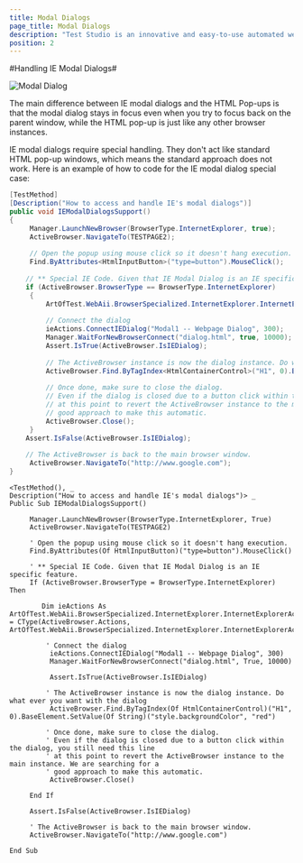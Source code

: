 ```yaml
---
title: Modal Dialogs
page_title: Modal Dialogs
description: "Test Studio is an innovative and easy-to-use automated web, WPF and load testing solution. Test Studio tests support essential technologies like ASP.NET AJAX, Silverlight, PHP and MVC. HTML5, Testing framework, functional testing, performance testing, load testing, exploratory testing, manual testing."
position: 2
---
```

#Handling IE Modal Dialogs#

![Modal Dialog][1]

The main difference between IE modal dialogs and the HTML Pop-ups is that the modal dialog stays in focus even when you try to focus back on the parent window, while the HTML pop-up is just like any other browser instances.
 
IE modal dialogs require special handling. They don't act like standard HTML pop-up windows, which means the standard approach does not work. Here is an example of how to code for the IE modal dialog special case:

```C#
[TestMethod]
[Description("How to access and handle IE's modal dialogs")]
public void IEModalDialogsSupport()
{
     Manager.LaunchNewBrowser(BrowserType.InternetExplorer, true);
     ActiveBrowser.NavigateTo(TESTPAGE2);
  
     // Open the popup using mouse click so it doesn't hang execution.
     Find.ByAttributes<HtmlInputButton>("type=button").MouseClick();
  
    // ** Special IE Code. Given that IE Modal Dialog is an IE specific feature.
    if (ActiveBrowser.BrowserType == BrowserType.InternetExplorer)
     {
         ArtOfTest.WebAii.BrowserSpecialized.InternetExplorer.InternetExplorerActions ieActions = (ArtOfTest.WebAii.BrowserSpecialized.InternetExplorer.InternetExplorerActions)ActiveBrowser.Actions;
  
         // Connect the dialog
         ieActions.ConnectIEDialog("Modal1 -- Webpage Dialog", 300);
         Manager.WaitForNewBrowserConnect("dialog.html", true, 10000);
         Assert.IsTrue(ActiveBrowser.IsIEDialog);
  
         // The ActiveBrowser instance is now the dialog instance. Do what ever you want with the dialog
         ActiveBrowser.Find.ByTagIndex<HtmlContainerControl>("H1", 0).BaseElement.SetValue<string>("style.backgroundColor", "red");
  
         // Once done, make sure to close the dialog. 
         // Even if the dialog is closed due to a button click within the dialog, you still need this line
         // at this point to revert the ActiveBrowser instance to the main instance. We are searching for a
         // good approach to make this automatic.
         ActiveBrowser.Close();
     }
    Assert.IsFalse(ActiveBrowser.IsIEDialog);
  
    // The ActiveBrowser is back to the main browser window.
     ActiveBrowser.NavigateTo("http://www.google.com");
}
```
 

```VB
<TestMethod(), _
Description("How to access and handle IE's modal dialogs")> _
Public Sub IEModalDialogsSupport()
  
     Manager.LaunchNewBrowser(BrowserType.InternetExplorer, True)
     ActiveBrowser.NavigateTo(TESTPAGE2)
  
     ' Open the popup using mouse click so it doesn't hang execution.
     Find.ByAttributes(Of HtmlInputButton)("type=button").MouseClick()
  
     ' ** Special IE Code. Given that IE Modal Dialog is an IE specific feature.
     If (ActiveBrowser.BrowserType = BrowserType.InternetExplorer) Then
  
        Dim ieActions As ArtOfTest.WebAii.BrowserSpecialized.InternetExplorer.InternetExplorerActions = CType(ActiveBrowser.Actions, ArtOfTest.WebAii.BrowserSpecialized.InternetExplorer.InternetExplorerActions)
  
         ' Connect the dialog
          ieActions.ConnectIEDialog("Modal1 -- Webpage Dialog", 300)
          Manager.WaitForNewBrowserConnect("dialog.html", True, 10000)
  
          Assert.IsTrue(ActiveBrowser.IsIEDialog)
  
         ' The ActiveBrowser instance is now the dialog instance. Do what ever you want with the dialog
          ActiveBrowser.Find.ByTagIndex(Of HtmlContainerControl)("H1", 0).BaseElement.SetValue(Of String)("style.backgroundColor", "red")
  
         ' Once done, make sure to close the dialog. 
         ' Even if the dialog is closed due to a button click within the dialog, you still need this line
         ' at this point to revert the ActiveBrowser instance to the main instance. We are searching for a
         ' good approach to make this automatic.
          ActiveBrowser.Close()
  
     End If
  
     Assert.IsFalse(ActiveBrowser.IsIEDialog)
  
     ' The ActiveBrowser is back to the main browser window.
     ActiveBrowser.NavigateTo("http://www.google.com")
  
End Sub
```

[1]: /img/testing-framework/write-tests-in-code/advanced-topics-wtc/html-popups-and-dialogs-wtc/modal-dialogs/fig1.png



